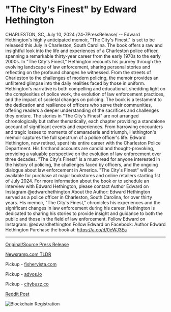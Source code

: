 # "The City's Finest" by Edward Hethington

CHARLESTON, SC, July 10, 2024 /24-7PressRelease/ -- Edward Hethington's highly anticipated memoir, "The City's Finest," is set to be released this July in Charleston, South Carolina. The book offers a raw and insightful look into the life and experiences of a Charleston police officer, spanning a remarkable thirty-year career from the early 1970s to the early 2000s.   In "The City's Finest," Hethington recounts his journey through the evolving landscape of law enforcement, sharing personal stories and reflecting on the profound changes he witnessed. From the streets of Charleston to the challenges of modern policing, the memoir provides an unfiltered glimpse into the daily realities faced by those in uniform.   Hethington's narrative is both compelling and educational, shedding light on the complexities of police work, the evolution of law enforcement practices, and the impact of societal changes on policing. The book is a testament to the dedication and resilience of officers who serve their communities, offering readers a deeper understanding of the sacrifices and challenges they endure.   The stories in "The City's Finest" are not arranged chronologically but rather thematically, each chapter providing a standalone account of significant events and experiences. From harrowing encounters and tragic losses to moments of camaraderie and triumph, Hethington's memoir captures the full spectrum of a police officer's life.   Edward Hethington, now retired, spent his entire career with the Charleston Police Department. His firsthand accounts are candid and thought-provoking, providing a valuable perspective on the evolution of law enforcement over three decades. "The City's Finest" is a must-read for anyone interested in the history of policing, the challenges faced by officers, and the ongoing dialogue about law enforcement in America.   "The City's Finest" will be available for purchase at major bookstores and online retailers starting 1st of July 2024. For more information about the book or to schedule an interview with Edward Hethington, please contact Author Edward on Instagram @edwardhethington  About the Author: Edward Hethington served as a police officer in Charleston, South Carolina, for over thirty years. His memoir, "The City's Finest," chronicles his experiences and the significant changes in law enforcement during his career. Hethington is dedicated to sharing his stories to provide insight and guidance to both the public and those in the field of law enforcement.   Follow Edward on Instagram: @edwardhethington  Follow Edward on Facebook: Author Edward Hethington   Purchase the book at: https://a.co/d/0eWJ3Ea 

---

[Original/Source Press Release](https://www.24-7pressrelease.com/press-release/512399/the-citys-finest-by-edward-hethington)
                    

[Newsramp.com TLDR](https://newsramp.com/curated-news/new-memoir-by-charleston-police-officer-chronicles-30-year-career/7af50b3f8aa7f87d16cb5448abf0a016) 


Pickup - [fishervista.com](https://fishervista.com/en/edward-hethington-releases-memoir-the-city-s-finest/20244818)

Pickup - [advos.io](https://advos.io/en/edward-hethington-releases-memoir-the-city-s-finest-reflecting-on-30-years-in-charleston-police-department/20244818)

Pickup - [citybuzz.co](https://citybuzz.co/2024/07/10/former-charleston-police-officer-unveils-memoir-chronicling-three-decades-of-law-enforcement)
 



[Reddit Post](https://www.reddit.com/r/BookNews/comments/1dzpi3x/new_memoir_by_charleston_police_officer/) 



![Blockchain Registration](https://cdn.newsramp.app/24-7PressRelease/qrcode/247/10/tall5I3T.webp)